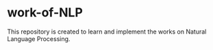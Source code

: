 # work-of-NLP
This repository is created to learn and implement the works on Natural Language Processing.
